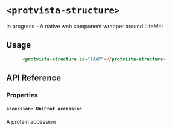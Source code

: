 # `<protvista-structure>`
In progress - A native web component wrapper around LiteMol

## Usage
```html
      <protvista-structure id="1AAP"></protvista-structure>
```

## API Reference

### Properties
#### `accession: UniProt accession`
A protein accession